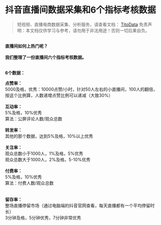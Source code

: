 # 抖音直播间数据采集和6个指标考核数据

>
> 短视频、直播电商数据采集、分析服务，请查看文档： [TitoData](https://www.titodata.com?from=douyinarticle)
> 免责声明：本文档仅供学习与参考，请勿用于非法用途！否则一切后果自负。
> 

**<br />**直播间如何上热门呢？**<br />
<br />**我们整理了一份直播间六个指标考核数据。**<br />
<br />**

**6个数据：**

**点赞率：**<br />5000及格，优秀：10000点赞/小时，针对50人左右的小直播间，100人的翻倍，按这个比例算，人数递增点赞比例可以递减（大致30%）<br /> <br />**互动率：**<br />5%及格，10%优秀<br />算法：公屏评论人数/观众总数<br /> <br />**转发率：**<br />其他的那个数据，达到5%及格，10%以上优秀<br /> <br />**关注率：**<br />观众总数小于1000人，1%及格，5%优秀<br />观众总数大于1000人，2%及格，5-10%优秀<br /> <br />**付费率：**<br />5%及格，10%优秀<br />算法：付费人数/观众总数<br /> <br /> <br />**留存率：**<br />整场直播停留市场（通过电脑端的抖音官网查看，每天直播都有一个平均停留时长）<br />3分钟及格，5分钟优秀，7分钟非常优秀